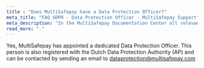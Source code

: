 ```yaml
---
title : "Does MultiSafepay have a Data Protection Officer?"
meta_title: "FAQ GDPR - Data Protection Officer - MultiSafepay Support"
meta_description: "In the MultiSafepay Documentation Center all relevant information regarding our Plugins and API. As well as Support pages for Payment Method, Tools and General Questions. You can also find the contact details of our Support Team and Integration Team."
read_more: "."
---
```


Yes, MultiSafepay has appointed a dedicated Data Protection Officer. This person is also registered with the Dutch Data Protection Authority (AP) and can be contacted by sending an email to <dataprotection@multisafepay.com>
